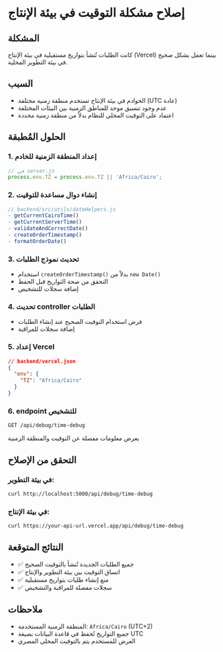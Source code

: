 # إصلاح مشكلة التوقيت في بيئة الإنتاج

## المشكلة
كانت الطلبات تُنشأ بتواريخ مستقبلية في بيئة الإنتاج (Vercel) بينما تعمل بشكل صحيح في بيئة التطوير المحلية.

## السبب
- الخوادم في بيئة الإنتاج تستخدم منطقة زمنية مختلفة (UTC عادة)
- عدم وجود تنسيق موحد للمناطق الزمنية بين البيئات المختلفة
- اعتماد على التوقيت المحلي للنظام بدلاً من منطقة زمنية محددة

## الحلول المُطبقة

### 1. إعداد المنطقة الزمنية للخادم
```javascript
// في server.js
process.env.TZ = process.env.TZ || 'Africa/Cairo';
```

### 2. إنشاء دوال مساعدة للتوقيت
```javascript
// backend/src/utils/dateHelpers.js
- getCurrentCairoTime()
- getCurrentServerTime()
- validateAndCorrectDate()
- createOrderTimestamp()
- formatOrderDate()
```

### 3. تحديث نموذج الطلبات
- استخدام `createOrderTimestamp()` بدلاً من `new Date()`
- التحقق من صحة التواريخ قبل الحفظ
- إضافة سجلات للتشخيص

### 4. تحديث controller الطلبات
- فرض استخدام التوقيت الصحيح عند إنشاء الطلبات
- إضافة سجلات للمراقبة

### 5. إعداد Vercel
```json
// backend/vercel.json
{
  "env": {
    "TZ": "Africa/Cairo"
  }
}
```

### 6. endpoint للتشخيص
```
GET /api/debug/time-debug
```
يعرض معلومات مفصلة عن التوقيت والمنطقة الزمنية

## التحقق من الإصلاح

### في بيئة التطوير:
```bash
curl http://localhost:5000/api/debug/time-debug
```

### في بيئة الإنتاج:
```bash
curl https://your-api-url.vercel.app/api/debug/time-debug
```

## النتائج المتوقعة
- ✅ جميع الطلبات الجديدة تُنشأ بالتوقيت الصحيح
- ✅ اتساق التوقيت بين بيئة التطوير والإنتاج
- ✅ منع إنشاء طلبات بتواريخ مستقبلية
- ✅ سجلات مفصلة للمراقبة والتشخيص

## ملاحظات
- المنطقة الزمنية المستخدمة: `Africa/Cairo` (UTC+2)
- جميع التواريخ تُحفظ في قاعدة البيانات بصيغة UTC
- العرض للمستخدم يتم بالتوقيت المحلي المصري
